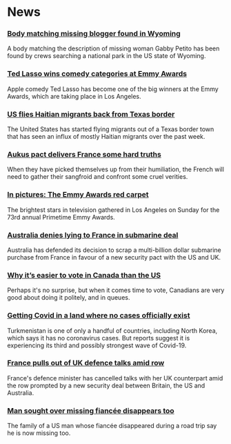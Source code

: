 # News
### [Body matching missing blogger found in Wyoming](https://www.bbc.com/news/world-us-canada-58620272)
A body matching the description of missing woman Gabby Petito has been found by crews searching a national park in the US state of Wyoming.
### [Ted Lasso wins comedy categories at Emmy Awards](https://www.bbc.com/news/entertainment-arts-58620247)
Apple comedy Ted Lasso has become one of the big winners at the Emmy Awards, which are taking place in Los Angeles.
### [US flies Haitian migrants back from Texas border](https://www.bbc.com/news/world-us-canada-58620147)
The United States has started flying migrants out of a Texas border town that has seen an influx of mostly Haitian migrants over the past week.
### [Aukus pact delivers France some hard truths](https://www.bbc.com/news/world-europe-58614229)
When they have picked themselves up from their humiliation, the French will need to gather their sangfroid and confront some cruel verities.
### [In pictures: The Emmy Awards red carpet](https://www.bbc.com/news/entertainment-arts-58620281)
The brightest stars in television gathered in Los Angeles on Sunday for the 73rd annual Primetime Emmy Awards.
### [Australia denies lying to France in submarine deal](https://www.bbc.com/news/world-australia-58616759)
Australia has defended its decision to scrap a multi-billion dollar submarine purchase from France in favour of a new security pact with the US and UK. 
### [Why it’s easier to vote in Canada than the US](https://www.bbc.com/news/world-us-canada-58589809)
Perhaps it's no surprise, but when it comes time to vote, Canadians are very good about doing it politely, and in queues.
### [Getting Covid in a land where no cases officially exist](https://www.bbc.com/news/world-asia-58583212)
Turkmenistan is one of only a handful of countries, including North Korea, which says it has no coronavirus cases. But reports suggest it is experiencing its third and possibly strongest wave of Covid-19.
### [France pulls out of UK defence talks amid row](https://www.bbc.com/news/uk-58620220)
France's defence minister has cancelled talks with her UK counterpart amid the row prompted by a new security deal between Britain, the US and Australia.
### [Man sought over missing fiancée disappears too](https://www.bbc.com/news/world-us-canada-58607813)
The family of a US man whose fiancée disappeared during a road trip say he is now missing too. 
